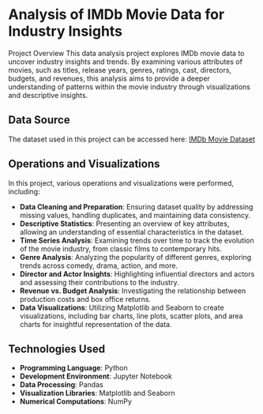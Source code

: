 # Analysis of IMDb Movie Data for Industry Insights

Project Overview
This data analysis project explores IMDb movie data to uncover industry insights and trends. By examining various attributes of movies, such as titles, release years, genres, ratings, cast, directors, budgets, and revenues, this analysis aims to provide a deeper understanding of patterns within the movie industry through visualizations and descriptive insights.

## Data Source
The dataset used in this project can be accessed here: [IMDb Movie Dataset](https://drive.google.com/u/0/uc?id=1-lCL2h0fFRy14TVDNSp89eLsIF7OVjRi&export=download)

## Operations and Visualizations
In this project, various operations and visualizations were performed, including:

- **Data Cleaning and Preparation**: Ensuring dataset quality by addressing missing values, handling duplicates, and maintaining data consistency.
- **Descriptive Statistics**: Presenting an overview of key attributes, allowing an understanding of essential characteristics in the dataset.
- **Time Series Analysis**: Examining trends over time to track the evolution of the movie industry, from classic films to contemporary hits.
- **Genre Analysis**: Analyzing the popularity of different genres, exploring trends across comedy, drama, action, and more.
- **Director and Actor Insights**: Highlighting influential directors and actors and assessing their contributions to the industry.
- **Revenue vs. Budget Analysis**: Investigating the relationship between production costs and box office returns.
- **Data Visualizations**: Utilizing Matplotlib and Seaborn to create visualizations, including bar charts, line plots, scatter plots, and area charts for insightful representation of the data.

## Technologies Used
- **Programming Language**: Python
- **Development Environment**: Jupyter Notebook
- **Data Processing**: Pandas
- **Visualization Libraries**: Matplotlib and Seaborn
- **Numerical Computations**: NumPy
